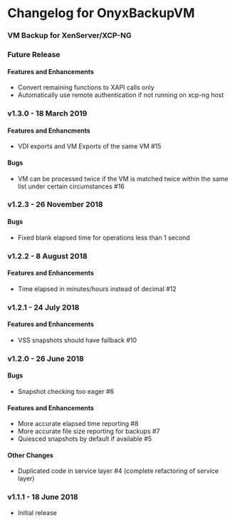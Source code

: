 # Changelog for OnyxBackupVM
### VM Backup for XenServer/XCP-NG

### Future Release
  #### Features and Enhancements
  - Convert remaining functions to XAPI calls only
  - Automatically use remote authentication if not running on xcp-ng host

### v1.3.0 - 18 March 2019
  #### Features and Enhancments
  - VDI exports and VM Exports of the same VM #15
  #### Bugs
  - VM can be processed twice if the VM is matched twice within the same list under certain circumstances #16

### v1.2.3 - 26 November 2018
  #### Bugs
  - Fixed blank elapsed time for operations less than 1 second

### v1.2.2 - 8 August 2018
  #### Features and Enhancements
  - Time elapsed in minutes/hours instead of decimal #12

### v1.2.1 - 24 July 2018
  #### Features and Enhancements
  - VSS snapshots should have fallback #10

### v1.2.0 - 26 June 2018
  #### Bugs
  - Snapshot checking too eager #6

  #### Features and Enhancements
  - More accurate elapsed time reporting #8
  - More accurate file size reporting for backups #7
  - Quiesced snapshots by default if available #5

  #### Other Changes
  - Duplicated code in service layer #4 (complete refactoring of service layer)

### v1.1.1 - 18 June 2018
  - Initial release

